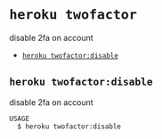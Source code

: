 `heroku twofactor`
==================

disable 2fa on account

* [`heroku twofactor:disable`](#heroku-twofactordisable)

## `heroku twofactor:disable`

disable 2fa on account

```
USAGE
  $ heroku twofactor:disable
```
